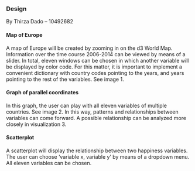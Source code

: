 ### Design
By Thirza Dado – 10492682
#### Map of Europe
A map of Europe will be created by zooming in on the d3 World Map. Information over the time course 2006-2014 can be viewed by means of a slider. In total, eleven windows can be chosen in which another variable will be displayed by color code. For this matter, it is important to implement a convenient dictionary with country codes pointing to the years, and years pointing to the rest of the variables. See image 1.
#### Graph of parallel coordinates
In this graph, the user can play with all eleven variables of multiple countries. See image 2. In this way, patterns and relationships between variables can come forward. A possible relationship can be analyzed more closely in visualization 3.
#### Scatterplot
A scatterplot will display the relationship between two happiness variables. The user can choose ‘variable x, variable y’ by means of a dropdown menu. All eleven variables can be chosen. 
